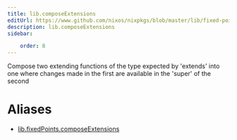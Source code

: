 ```yaml
---
title: lib.composeExtensions
editUrl: https://www.github.com/nixos/nixpkgs/blob/master/lib/fixed-points.nix#L107C5
description: lib.composeExtensions
sidebar:

    order: 8
---
```


Compose two extending functions of the type expected by 'extends'
into one where changes made in the first are available in the
'super' of the second


# Aliases

- [lib.fixedPoints.composeExtensions](/nix-doc-comments/reference/lib/fixedPoints/lib-fixedPoints-composeExtensions)


